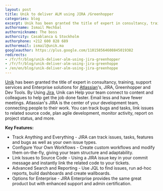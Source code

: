 ```yaml
---
layout: post
title: Unik to deliver ALM using JIRA /Greenhopper
categories: blog
excerpt: Unik has been granted the title of expert in consultancy, training, support services and Enterprise solutions for Atlassian's, JIRA, Greenhopper and Dev Tools.
authorname: Ismail Mechbal
authornickname: The boss
authorcity: Casablanca & Stockholm
authorphone: +212 600 828 689
authoremail: ismail@unik.ma
googleauthor: https://plus.google.com/110158564608845019382
redirects:
- /fr/fr/blog/unik-deliver-alm-using-jira-greenhopper
- /fr/fr/blog/unik-deliver-alm-using-jira-greenhoppe
- /en/en/blog/unik-deliver-alm-using-jira-greenhoppe
---
```


[Unik](http://unik.ma/ "Unik") has been granted the title of expert in consultancy, training, support services and Enterprise solutions for [Atlassian](http://atlassian.com/ "Atlassian")'s, JIRA, Greenhopper and Dev Tools.
By Using [Jira](http://www.atlassian.com/software/jira/overview/ "Atlassian Jira"), Unik can Help your team connect to content and colleagues to help get the job done faster. Email less and have fewer meetings.
Atlassian's JIRA is the center of your development team, connecting people to their work. You can track bugs and tasks, link issues to related source code, plan agile development, monitor activity, report on project status, and more.

**Key Features:**

* Track Anything and Everything - JIRA can track issues, tasks, features and bugs as well as your own issue types.
* Configure Your Own Workflows - Create custom workflows and modify them on-the-fly, giving your team structure and adaptability.
* Link Issues to Source Code - Using a JIRA issue key in your commit message and instantly link the related code to your tickets.
* Advanced Search and Reporting - Use JQL to find issues, run ad-hoc reports, build dashboards and create wallboards.
* Options for Enterprise - JIRA Enterprise provides the same great product but with enhanced support and admin certification.
